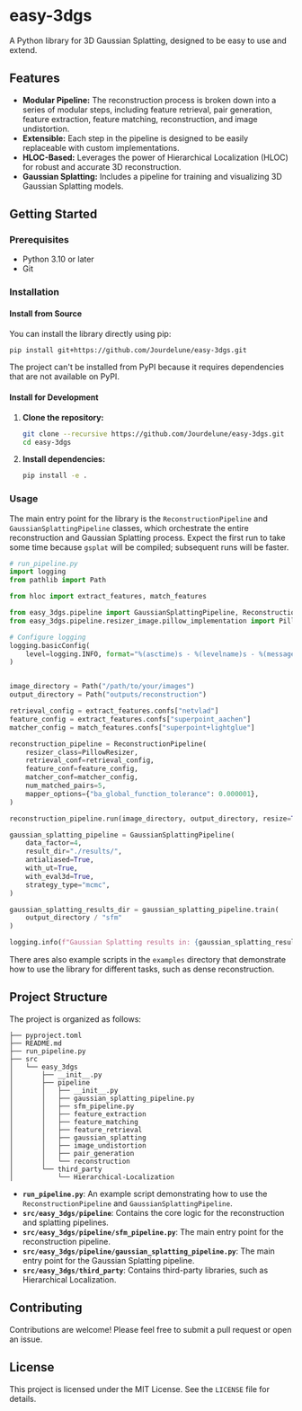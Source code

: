 # easy-3dgs

A Python library for 3D Gaussian Splatting, designed to be easy to use and extend.

## Features

- **Modular Pipeline:** The reconstruction process is broken down into a series of modular steps, including feature retrieval, pair generation, feature extraction, feature matching, reconstruction, and image undistortion.
- **Extensible:** Each step in the pipeline is designed to be easily replaceable with custom implementations.
- **HLOC-Based:** Leverages the power of Hierarchical Localization (HLOC) for robust and accurate 3D reconstruction.
- **Gaussian Splatting:** Includes a pipeline for training and visualizing 3D Gaussian Splatting models.

## Getting Started

### Prerequisites

- Python 3.10 or later
- Git

### Installation

#### Install from Source
You can install the library directly using pip:

```bash
pip install git+https://github.com/Jourdelune/easy-3dgs.git
```

The project can't be installed from PyPI because it requires dependencies that are not available on PyPI.

#### Install for Development

1. **Clone the repository:**

   ```bash
   git clone --recursive https://github.com/Jourdelune/easy-3dgs.git
   cd easy-3dgs
   ```

2. **Install dependencies:**

   ```bash
   pip install -e .
   ```

### Usage

The main entry point for the library is the `ReconstructionPipeline` and `GaussianSplattingPipeline` classes, which orchestrate the entire reconstruction and Gaussian Splatting process.
Expect the first run to take some time because `gsplat` will be compiled; subsequent runs will be faster.

```python
# run_pipeline.py
import logging
from pathlib import Path

from hloc import extract_features, match_features

from easy_3dgs.pipeline import GaussianSplattingPipeline, ReconstructionPipeline
from easy_3dgs.pipeline.resizer_image.pillow_implementation import PillowResizer

# Configure logging
logging.basicConfig(
    level=logging.INFO, format="%(asctime)s - %(levelname)s - %(message)s"
)


image_directory = Path("/path/to/your/images")
output_directory = Path("outputs/reconstruction")

retrieval_config = extract_features.confs["netvlad"]
feature_config = extract_features.confs["superpoint_aachen"]
matcher_config = match_features.confs["superpoint+lightglue"]

reconstruction_pipeline = ReconstructionPipeline(
    resizer_class=PillowResizer,
    retrieval_conf=retrieval_config,
    feature_conf=feature_config,
    matcher_conf=matcher_config,
    num_matched_pairs=5,
    mapper_options={"ba_global_function_tolerance": 0.000001},
)

reconstruction_pipeline.run(image_directory, output_directory, resize=True)

gaussian_splatting_pipeline = GaussianSplattingPipeline(
    data_factor=4,
    result_dir="./results/",
    antialiased=True,
    with_ut=True,
    with_eval3d=True,
    strategy_type="mcmc",
)

gaussian_splatting_results_dir = gaussian_splatting_pipeline.train(
    output_directory / "sfm"
)

logging.info(f"Gaussian Splatting results in: {gaussian_splatting_results_dir}")
```

There ares also example scripts in the `examples` directory that demonstrate how to use the library for different tasks, such as dense reconstruction.

## Project Structure

The project is organized as follows:

```
├── pyproject.toml
├── README.md
├── run_pipeline.py
├── src
│   └── easy_3dgs
│       ├── __init__.py
│       ├── pipeline
│       │   ├── __init__.py
│       │   ├── gaussian_splatting_pipeline.py
│       │   ├── sfm_pipeline.py
│       │   ├── feature_extraction
│       │   ├── feature_matching
│       │   ├── feature_retrieval
│       │   ├── gaussian_splatting
│       │   ├── image_undistortion
│       │   ├── pair_generation
│       │   └── reconstruction
│       └── third_party
│           └── Hierarchical-Localization
```

- **`run_pipeline.py`**: An example script demonstrating how to use the `ReconstructionPipeline` and `GaussianSplattingPipeline`.
- **`src/easy_3dgs/pipeline`**: Contains the core logic for the reconstruction and splatting pipelines.
- **`src/easy_3dgs/pipeline/sfm_pipeline.py`**: The main entry point for the reconstruction pipeline.
- **`src/easy_3dgs/pipeline/gaussian_splatting_pipeline.py`**: The main entry point for the Gaussian Splatting pipeline.
- **`src/easy_3dgs/third_party`**: Contains third-party libraries, such as Hierarchical Localization.

## Contributing

Contributions are welcome! Please feel free to submit a pull request or open an issue.

## License

This project is licensed under the MIT License. See the `LICENSE` file for details.